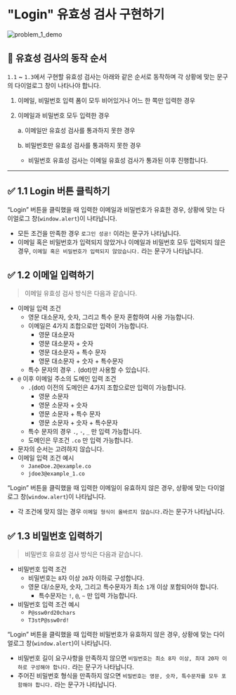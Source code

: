 # "Login" 유효성 검사 구현하기

![problem_1_demo](https://user-images.githubusercontent.com/43313069/219222834-0729d8da-1f57-4f31-860a-f565f6f82858.gif)

## 📌 유효성 검사의 동작 순서
`1.1` ~ `1.3`에서 구현할 유효성 검사는 아래와 같은 순서로 동작하며 각 상황에 맞는 문구의 다이얼로그 창이 나타나야 합니다. 



1. 이메일, 비밀번호 입력 폼이 모두 비어있거나 어느 한 쪽만 입력한 경우

2. 이메일과 비밀번호 모두 입력한 경우
    
    a. 이메일만 유효성 검사를 통과하지 못한 경우

    b. 비밀번호만 유효성 검사를 통과하지 못한 경우
    - 비밀번호 유효성 검사는 이메일 유효성 검사가 통과된 이후 진행합니다.

---

## ✅ 1.1 Login 버튼 클릭하기

“Login” 버튼을 클릭했을 때 입력한 이메일과 비밀번호가 유효한 경우, 상황에 맞는 다이얼로그 창(`window.alert`)이 나타납니다.
- 모든 조건을 만족한 경우 `로그인 성공!` 이라는 문구가 나타납니다.
- 이메일 혹은 비밀번호가 입력되지 않았거나 이메일과 비밀번호 모두 입력되지 않은 경우, `이메일 혹은 비밀번호가 입력되지 않았습니다.` 라는 문구가 나타납니다.



## ✅ 1.2 이메일 입력하기

> 이메일 유효성 검사 방식은 다음과 같습니다.

- 이메일 입력 조건
	- 영문 대소문자, 숫자, 그리고 특수 문자 혼합하여 사용 가능합니다.
	- 이메일은 4가지 조합으로만 입력이 가능합니다. 
	  - 영문 대소문자
	  - 영문 대소문자 + 숫자
	  - 영문 대소문자 + 특수 문자
	  - 영문 대소문자 + 숫자 + 특수문자
	- 특수 문자의 경우 `.` (dot)만 사용할 수 있습니다.
- `@` 이후 이메일 주소의 도메인 입력 조건
  - `.`(dot) 이전의 도메인은 4가지 조합으로만 입력이 가능합니다.
    - 영문 소문자
    - 영문 소문자 + 숫자
    - 영문 소문자 + 특수 문자
    - 영문 소문자 + 숫자 + 특수문자
  - 특수 문자의 경우 `.`, `-`, `_` 만 입력 가능합니다.
  - 도메인은 무조건 `.co` 만 입력 가능합니다.
- 문자의 순서는 고려하지 않습니다.
- 이메일 입력 조건 예시
  - `JaneDoe.2@example.co`
  - `jdoe3@example_1.co`

“Login” 버튼을 클릭했을 때 입력한 이메일이 유효하지 않은 경우, 상황에 맞는 다이얼로그 창(`window.alert`)이 나타납니다.
- 각 조건에 맞지 않는 경우 `이메일 형식이 올바르지 않습니다.`라는 문구가 나타납니다.



## ✅ 1.3 비밀번호 입력하기

> 비밀번호 유효성 검사 방식은 다음과 같습니다.

- 비밀번호 입력 조건
  - 비밀번호는 `8`자 이상 `20`자 이하로 구성합니다.
  - 영문 대/소문자, 숫자, 그리고 특수문자가 최소 `1`개 이상 포함되어야 합니다.
    - 특수문자는 `!`, `@`, `~` 만 입력 가능합니다.
- 비밀번호 입력 조건 예시
  - `P@ssw0rd20chars`
  - `T3stP@ssw0rd!`

“Login” 버튼을 클릭했을 때 입력한 비밀번호가 유효하지 않은 경우, 상황에 맞는 다이얼로그 창(`window.alert`)이 나타납니다.
- 비밀번호 길이 요구사항을 만족하지 않으면 `비밀번호는 최소 8자 이상, 최대 20자 이하로 구성해야 합니다.` 라는 문구가 나타납니다.
- 주어진 비밀번호 형식을 만족하지 않으면 `비밀번호는 영문, 숫자, 특수문자를 모두 포함해야 합니다.` 라는 문구가 나타납니다.

